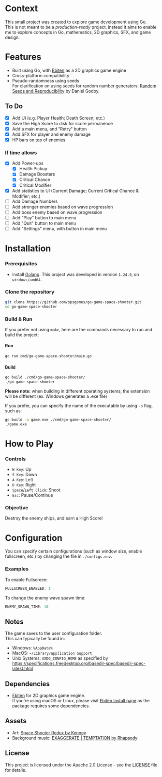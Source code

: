 # Context

This small project was created to explore game development using Go.\
This is not meant to be a *production-ready* project, instead it aims to enable me to explore concepts in Go, mathematics, 2D graphics, SFX, and game design.

# Features
- Built using Go, with [Ebiten](https://ebitengine.org/) as a 2D graphics game engine
- Cross-platform compatibility
- Pseudo-randomness using seeds\
  For clarification on using seeds for random number generators: [Random Seeds and Reproducibility](https://medium.com/towards-data-science/random-seeds-and-reproducibility-933da79446e3) by Daniel Godoy.

## To Do
- [X] Add UI (e.g. Player Health; Death Screen; etc.)
- [X] Save the High Score to disk for score permanence
- [X] Add a main menu, and "Retry" button
- [X] Add SFX for player and enemy damage
- [X] HP bars on top of enemies

### If time allows
- [X] Add Power-ups
  - [X] Health Pickup
  - [X] Damage Boosters
  - [X] Critical Chance
  - [X] Critical Modifier
- [X] Add statistics to UI (Current Damage; Current Critical Chance & Modifier; etc.)
- [ ] Add Damage Numbers
- [ ] Add stronger enemies based on wave progression
- [ ] Add boss enemy based on wave progression
- [ ] Add "Play" button to main menu
- [ ] Add "Quit" button to main menu
- [ ] Add "Settings" menu, with button in main menu

# Installation

### Prerequisites
- Install [Golang](https://go.dev/dl/). This project was developed in version `1.24.0`, on `windows/amd64`.

### Clone the repository
```sh
git clone https://github.com/spsgomes/go-game-space-shooter.git
cd go-game-space-shooter
```

### Build & Run
If you prefer not using `make`, here are the commands necessary to run and build the project:

#### Run
```sh
go run cmd/go-game-space-shooter/main.go
```

#### Build
```sh
go build ./cmd/go-game-space-shooter/
./go-game-space-shooter
```
**Please note:** when building in different operating systems, the extension will be different (ex: Windows generates a .exe file)

If you prefer, you can specify the name of the executable by using `-o` flag, such as:
```sh
go build -o game.exe ./cmd/go-game-space-shooter/
./game.exe
```

# How to Play

### Controls
- `W Key`: Up
- `S Key`: Down
- `A Key`: Left
- `D Key`: Right
- `Space`/`Left Click`: Shoot
- `Esc`: Pause/Continue

### Objective
Destroy the enemy ships, and earn a High Score!


# Configuration
You can specify certain configurations (such as window size, enable fullscreen, etc.) by changing the file in `./configs.env`.

### Examples

To enable Fullscreen:
```go
FULLSCREEN_ENABLED: 1
```

To change the enemy wave spawn time:
```go
ENEMY_SPAWN_TIME: 10
```

## Notes
The game saves to the user configuration folder.\
This can typically be found in:
- Windows: `%AppData%`
- MacOS: `~/Library/application Support`
- Unix Systems: `$XDG_CONFIG_HOME` as specified by https://specifications.freedesktop.org/basedir-spec/basedir-spec-latest.html

## Dependencies
- [Ebiten](https://ebitengine.org/) for 2D graphics game engine.\
  If you're using macOS or Linux, please visit [Ebiten Install page](https://ebitengine.org/en/documents/install.html) as the package requires some dependencies.

## Assets
- Art: [Space Shooter Redux by Kenney](https://kenney.nl/assets/space-shooter-redux)
- Background music: [EXAGGERATE | TEMPTATION by Rhapsody](https://freemusicarchive.org/music/rhapsody/single/exaggerate-temptation/)

## License
This project is licensed under the Apache 2.0 License - see the [LICENSE](LICENSE) file for details.
